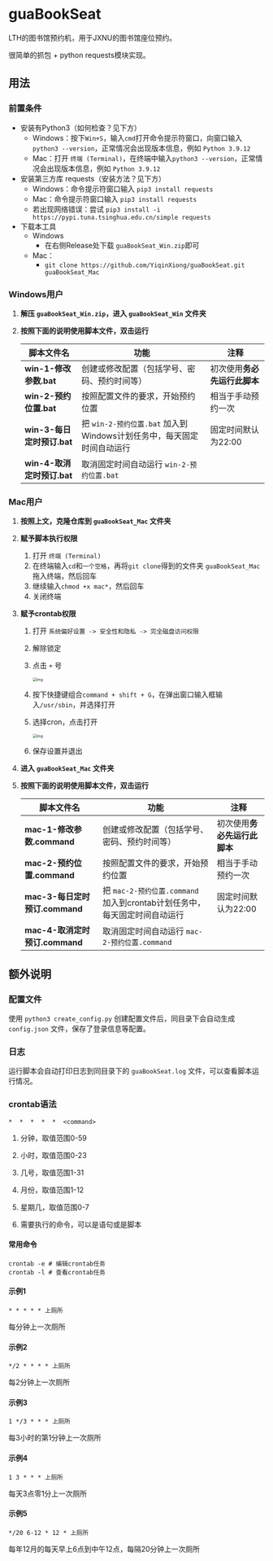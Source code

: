 # guaBookSeat
LTH的图书馆预约机，用于JXNU的图书馆座位预约。

很简单的抓包 + python requests模块实现。

## 用法

### 前置条件

- 安装有Python3（如何检查？见下方）
  - Windows：按下`Win+S`，输入`cmd`打开命令提示符窗口，向窗口输入`python3 --version`，正常情况会出现版本信息，例如 `Python 3.9.12`
  - Mac：打开 `终端 (Terminal)`，在终端中输入`python3 --version`，正常情况会出现版本信息，例如 `Python 3.9.12`
- 安装第三方库 requests（安装方法？见下方）
  - Windows：命令提示符窗口输入 `pip3 install requests`
  - Mac：命令提示符窗口输入 `pip3 install requests`
  - 若出现网络错误：尝试 `pip3 install -i https://pypi.tuna.tsinghua.edu.cn/simple requests`
- 下载本工具
  - Windows
    - 在右侧Release处下载 `guaBookSeat_Win.zip`即可
  - Mac：
    - `git clone https://github.com/YiqinXiong/guaBookSeat.git guaBookSeat_Mac`

### Windows用户

1. **解压 `guaBookSeat_Win.zip`，进入 `guaBookSeat_Win` 文件夹**

2. **按照下面的说明使用脚本文件，双击运行**

   | 脚本文件名                 | 功能                                                         | 注释                         |
   | -------------------------- | ------------------------------------------------------------ | ---------------------------- |
   | **win-1-修改参数.bat**     | 创建或修改配置（包括学号、密码、预约时间等）                 | 初次使用**务必先运行此脚本** |
   | **win-2-预约位置.bat**     | 按照配置文件的要求，开始预约位置                             | 相当于手动预约一次           |
   | **win-3-每日定时预订.bat** | 把 `win-2-预约位置.bat` 加入到Windows计划任务中，每天固定时间自动运行 | 固定时间默认为22:00          |
   | **win-4-取消定时预订.bat** | 取消固定时间自动运行 `win-2-预约位置.bat`                    |                              |

### Mac用户

1. **按照上文，克隆仓库到 `guaBookSeat_Mac` 文件夹**

2. **赋予脚本执行权限**

   1. 打开 `终端 (Terminal)`
   2. 在终端输入`cd`和`一个空格`，再将`git clone`得到的文件夹 `guaBookSeat_Mac`拖入终端，然后回车
   3. 继续输入`chmod +x mac*`，然后回车
   4. 关闭终端

3. **赋予crontab权限**

   1. 打开 `系统偏好设置 -> 安全性和隐私 -> 完全磁盘访问权限 `

   2. 解除锁定

   3. 点击 `+` 号

      <img src="https://xyq6785665.oss-cn-shenzhen.aliyuncs.com/img/1568979-20210906174234821-1959900899.png" alt="img" style="zoom: 50%;" />

   4. 按下快捷键组合`command + shift + G`，在弹出窗口输入框输入`/usr/sbin`，并选择打开

   5. 选择cron，点击打开

      <img src="https://xyq6785665.oss-cn-shenzhen.aliyuncs.com/img/1568979-20210906174258646-892103332.png" alt="img" style="zoom:50%;" />

   6. 保存设置并退出

4. **进入 `guaBookSeat_Mac` 文件夹**

5. **按照下面的说明使用脚本文件，双击运行**

   | 脚本文件名                     | 功能                                                         | 注释                         |
   | ------------------------------ | ------------------------------------------------------------ | ---------------------------- |
   | **mac-1-修改参数.command**     | 创建或修改配置（包括学号、密码、预约时间等）                 | 初次使用**务必先运行此脚本** |
   | **mac-2-预约位置.command**     | 按照配置文件的要求，开始预约位置                             | 相当于手动预约一次           |
   | **mac-3-每日定时预订.command** | 把 `mac-2-预约位置.command` 加入到crontab计划任务中，每天固定时间自动运行 | 固定时间默认为22:00          |
   | **mac-4-取消定时预订.command** | 取消固定时间自动运行 `mac-2-预约位置.command`                |                              |

## 额外说明

### 配置文件

使用 `python3 create_config.py` 创建配置文件后，同目录下会自动生成 `config.json` 文件，保存了登录信息等配置。

### 日志

运行脚本会自动打印日志到同目录下的 `guaBookSeat.log` 文件，可以查看脚本运行情况。

### crontab语法

```shell
*  *  *  *  *  <command>
```

1. 分钟，取值范围0-59

2. 小时，取值范围0-23

3. 几号，取值范围1-31

4. 月份，取值范围1-12

5. 星期几，取值范围0-7

6. 需要执行的命令，可以是语句或是脚本

#### 常用命令

```shell
crontab -e # 编辑crontab任务
crontab -l # 查看crontab任务
```

#### 示例1

```shell
* * * * * 上厕所
```

每分钟上一次厕所

#### 示例2

```shell
*/2 * * * * 上厕所
```

每2分钟上一次厕所

#### 示例3

```shell
1 */3 * * * 上厕所
```

每3小时的第1分钟上一次厕所

#### 示例4

```shell
1 3 * * * 上厕所
```

每天3点零1分上一次厕所

#### 示例5

```shell
*/20 6-12 * 12 * 上厕所
```

每年12月的每天早上6点到中午12点，每隔20分钟上一次厕所



